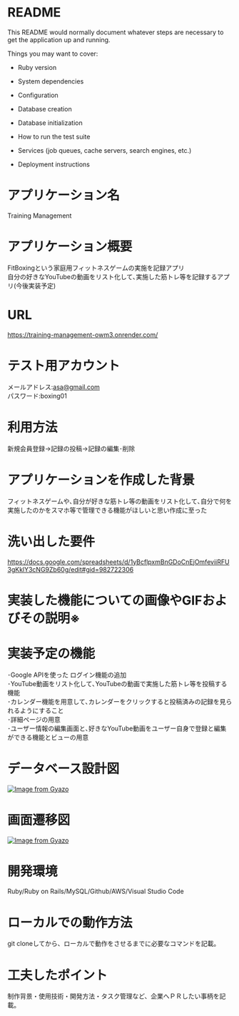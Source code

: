 # README

This README would normally document whatever steps are necessary to get the
application up and running.

Things you may want to cover:

* Ruby version

* System dependencies

* Configuration

* Database creation

* Database initialization

* How to run the test suite

* Services (job queues, cache servers, search engines, etc.)

* Deployment instructions

# アプリケーション名
 Training Management

# アプリケーション概要 
FitBoxingという家庭用フィットネスゲームの実施を記録アプリ  
自分の好きなYouTubeの動画をリスト化して､実施した筋トレ等を記録するアプリ(今後実装予定)


# URL
https://training-management-owm3.onrender.com/

# テスト用アカウント 
メールアドレス:asa@gmail.com  
パスワード:boxing01

# 利用方法 
新規会員登録→記録の投稿→記録の編集･削除

# アプリケーションを作成した背景
フィットネスゲームや､自分が好きな筋トレ等の動画をリスト化して､自分で何を実施したのかをスマホ等で管理できる機能がほしいと思い作成に至った

# 洗い出した要件
 https://docs.google.com/spreadsheets/d/1yBcflpxmBnGDoCnEjOmfeviiRFU3gKklY3cNG9Zb60g/edit#gid=982722306

# 実装した機能についての画像やGIFおよびその説明※


# 実装予定の機能
･Google APIを使った ログイン機能の追加  
･YouTube動画をリスト化して､YouTubeの動画で実施した筋トレ等を投稿する機能    
･カレンダー機能を用意して､カレンダーをクリックすると投稿済みの記録を見られるようにすること  
･詳細ページの用意  
･ユーザー情報の編集画面と､好きなYouTube動画をユーザー自身で登録と編集ができる機能とビューの用意
 

# データベース設計図
[![Image from Gyazo](https://i.gyazo.com/8ede0ebdcd375afe427f530cc9fb51d7.png)](https://gyazo.com/8ede0ebdcd375afe427f530cc9fb51d7)

# 画面遷移図
[![Image from Gyazo](https://i.gyazo.com/8eb2f35de09124ed2835ac511c5e598c.png)](https://gyazo.com/8eb2f35de09124ed2835ac511c5e598c)

# 開発環境
 Ruby/Ruby on Rails/MySQL/Github/AWS/Visual Studio Code

# ローカルでの動作方法
 git cloneしてから、ローカルで動作をさせるまでに必要なコマンドを記載。

# 工夫したポイント 
制作背景・使用技術・開発方法・タスク管理など、企業へＰＲしたい事柄を記載。